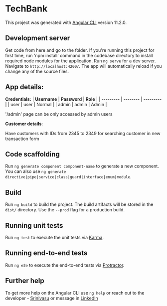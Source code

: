 # TechBank

This project was generated with [Angular CLI](https://github.com/angular/angular-cli) version 11.2.0.

## Development server

Get code from here and go to the folder. If you're running this project for first time, run 'npm install' command in the codebase directory to install required node modules for the application. 
Run `ng serve` for a dev server. Navigate to `http://localhost:4200/`. The app will automatically reload if you change any of the source files.

## App details:

**Credentials:**
| **Username**  | **Password** |    **Role**   |
| --------- | -------- | --------- |
| user  | user  | Normal |
| admin  | admin  | Admin |

'/admin' page can be only accessed by admin users


**Customer details**:

Have customers with IDs from 2345 to 2349 for searching customer in new transaction form

## Code scaffolding

Run `ng generate component component-name` to generate a new component. You can also use `ng generate directive|pipe|service|class|guard|interface|enum|module`.

## Build

Run `ng build` to build the project. The build artifacts will be stored in the `dist/` directory. Use the `--prod` flag for a production build.

## Running unit tests

Run `ng test` to execute the unit tests via [Karma](https://karma-runner.github.io).

## Running end-to-end tests

Run `ng e2e` to execute the end-to-end tests via [Protractor](http://www.protractortest.org/).

## Further help

To get more help on the Angular CLI use `ng help` or reach out to the developer - [Srinivasu](mailto:srinivasu.iiitb@gmail.com) or message in [LinkedIn](https://www.linkedin.com/in/srinivasu-nakka-iiitb/)
